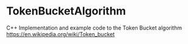 # TokenBucketAlgorithm
C++ Implementation and example code to the Token Bucket algorithm https://en.wikipedia.org/wiki/Token_bucket
